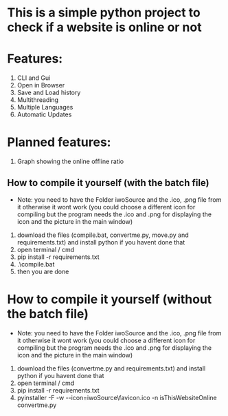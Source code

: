 # This is a simple python project to check if a website is online or not
# Features:
1. CLI and Gui
2. Open in Browser
3. Save and Load history
4. Multithreading
5. Multiple Languages
6. Automatic Updates

# Planned features:
1. Graph showing the online offline ratio

## How to compile it yourself (with the batch file)
* Note: you need to have the Folder iwoSource and the .ico, .png file from it otherwise it wont work (you could choose a different icon for compiling but the program needs the .ico and .png for displaying the icon and the picture in the main window)
1. download the files (compile.bat, convertme.py, move.py and requirements.txt) and install python if you havent done that
2. open terminal / cmd 
3. pip install -r requirements.txt
4. .\compile.bat
5. then you are done

# How to compile it yourself (without the batch file)
* Note: you need to have the Folder iwoSource and the .ico, .png file from it otherwise it wont work (you could choose a different icon for compiling but the program needs the .ico and .png for displaying the icon and the picture in the main window)
1. download the files (convertme.py and requirements.txt) and install python if you havent done that
2. open terminal / cmd
3. pip install -r requirements.txt
4. pyinstaller -F -w --icon=iwoSource\favicon.ico -n isThisWebsiteOnline convertme.py
